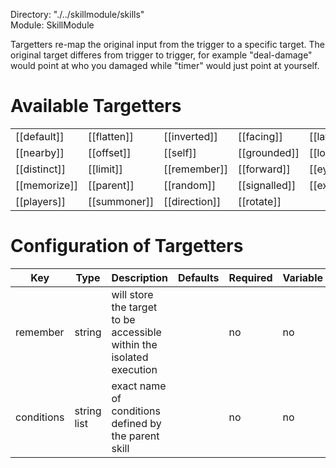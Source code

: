 Directory: "./../skillmodule/skills"  
Module: SkillModule

Targetters re-map the original input from the trigger to a specific target. The original target differes from trigger to trigger, for example "deal-damage" would point at who you damaged while "timer" would just point at yourself.

# Available Targetters

| | | | | |
|-|-|-|-|-|
| [[default]] | [[flatten]] | [[inverted]] | [[facing]] | [[layered]] |
| [[nearby]] | [[offset]] | [[self]] | [[grounded]] | [[looking]] |
| [[distinct]] | [[limit]] | [[remember]] | [[forward]] | [[eyeheight]] |
| [[memorize]] | [[parent]] | [[random]] | [[signalled]] | [[exact]] |
| [[players]] | [[summoner]] | [[direction]] | [[rotate]] | |

# Configuration of Targetters

| Key | Type | Description | Defaults | Required | Variable |
|-|-|-|-|-|-|
| remember | string | will store the target to be accessible within the isolated execution | | no | no |
| conditions | string list | exact name of conditions defined by the parent skill | | no | no |
